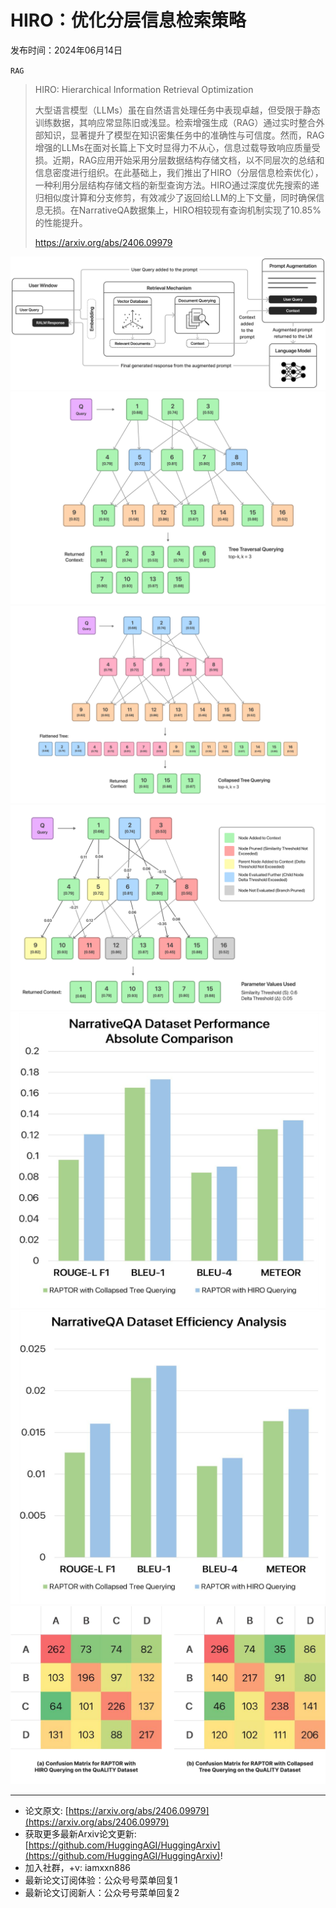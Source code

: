 # HIRO：优化分层信息检索策略
发布时间：2024年06月14日

`RAG`
> HIRO: Hierarchical Information Retrieval Optimization
>
> 大型语言模型（LLMs）虽在自然语言处理任务中表现卓越，但受限于静态训练数据，其响应常显陈旧或浅显。检索增强生成（RAG）通过实时整合外部知识，显著提升了模型在知识密集任务中的准确性与可信度。然而，RAG增强的LLMs在面对长篇上下文时显得力不从心，信息过载导致响应质量受损。近期，RAG应用开始采用分层数据结构存储文档，以不同层次的总结和信息密度进行组织。在此基础上，我们推出了HIRO（分层信息检索优化），一种利用分层结构存储文档的新型查询方法。HIRO通过深度优先搜索的递归相似度计算和分支修剪，有效减少了返回给LLM的上下文量，同时确保信息无损。在NarrativeQA数据集上，HIRO相较现有查询机制实现了10.85%的性能提升。
>
> https://arxiv.org/abs/2406.09979

![](https://raw.githubusercontent.com/HuggingAGI/HuggingArxiv/main/paper_images/2406.09979/x1.png)
![](https://raw.githubusercontent.com/HuggingAGI/HuggingArxiv/main/paper_images/2406.09979/x2.png)
![](https://raw.githubusercontent.com/HuggingAGI/HuggingArxiv/main/paper_images/2406.09979/x3.png)
![](https://raw.githubusercontent.com/HuggingAGI/HuggingArxiv/main/paper_images/2406.09979/x4.png)
![](https://raw.githubusercontent.com/HuggingAGI/HuggingArxiv/main/paper_images/2406.09979/x5.png)
![](https://raw.githubusercontent.com/HuggingAGI/HuggingArxiv/main/paper_images/2406.09979/x6.png)
![](https://raw.githubusercontent.com/HuggingAGI/HuggingArxiv/main/paper_images/2406.09979/x7.png)

<hr />

- 论文原文: [https://arxiv.org/abs/2406.09979](https://arxiv.org/abs/2406.09979)
- 获取更多最新Arxiv论文更新: [https://github.com/HuggingAGI/HuggingArxiv](https://github.com/HuggingAGI/HuggingArxiv)!
- 加入社群，+v: iamxxn886
- 最新论文订阅体验：公众号号菜单回复1
- 最新论文订阅新人：公众号号菜单回复2